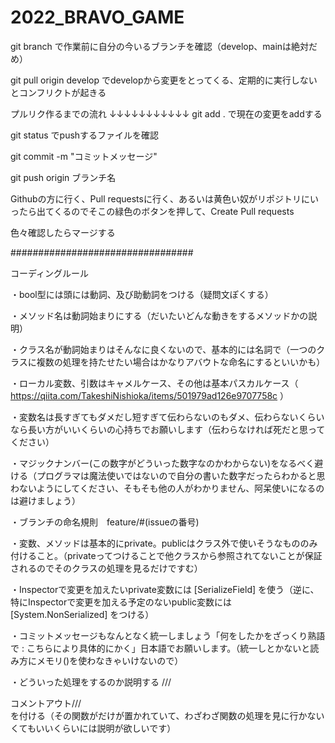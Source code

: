 # 2022_BRAVO_GAME

git branch  で作業前に自分の今いるブランチを確認（develop、mainは絶対だめ） 

git pull origin develop でdevelopから変更をとってくる、定期的に実行しないとコンフリクトが起きる

プルリク作るまでの流れ
↓↓↓↓↓↓↓↓↓↓↓
git add . で現在の変更をaddする

git status でpushするファイルを確認

git commit -m "コミットメッセージ"

git push origin ブランチ名

Githubの方に行く、Pull requestsに行く、あるいは黄色い奴がリポジトリにいったら出てくるのでそこの緑色のボタンを押して、Create Pull requests

色々確認したらマージする

#################################

コーディングルール

・bool型には頭には動詞、及び助動詞をつける（疑問文ぽくする）

・メソッド名は動詞始まりにする（だいたいどんな動きをするメソッドかの説明）

・クラス名が動詞始まりはそんなに良くないので、基本的には名詞で（一つのクラスに複数の処理を持たせたい場合はかなりアバウトな命名にするといいかも）

・ローカル変数、引数はキャメルケース、その他は基本パスカルケース（ https://qiita.com/TakeshiNishioka/items/501979ad126e9707758c ）

・変数名は長すぎてもダメだし短すぎて伝わらないのもダメ、伝わらないくらいなら長い方がいいくらいの心持ちでお願いします（伝わらなければ死だと思ってください）

・マジックナンバー(この数字がどういった数字なのかわからない)をなるべく避ける（プログラマは魔法使いではないので自分の書いた数字だったらわかると思わないようにしてください、そもそも他の人がわかりません、阿呆使いになるのは避けましょう）

・ブランチの命名規則　feature/#(issueの番号) 

・変数、メソッドは基本的にprivate。publicはクラス外で使いそうなもののみ付けること。（privateってつけることで他クラスから参照されてないことが保証されるのでそのクラスの処理を見るだけですむ）

・Inspectorで変更を加えたいprivate変数には [SerializeField] を使う（逆に、特にInspectorで変更を加える予定のないpublic変数には [System.NonSerialized] をつける）

・コミットメッセージもなんとなく統一しましょう「何をしたかをざっくり熟語で : こちらにより具体的にかく」日本語でお願いします。（統一しとかないと読み方にメモリ()を使わなきゃいけないので）

・どういった処理をするのか説明する ///<summary>コメントアウト///</summary> を付ける（その関数がだけが置かれていて、わざわざ関数の処理を見に行かないくてもいいくらいには説明が欲しいです）
